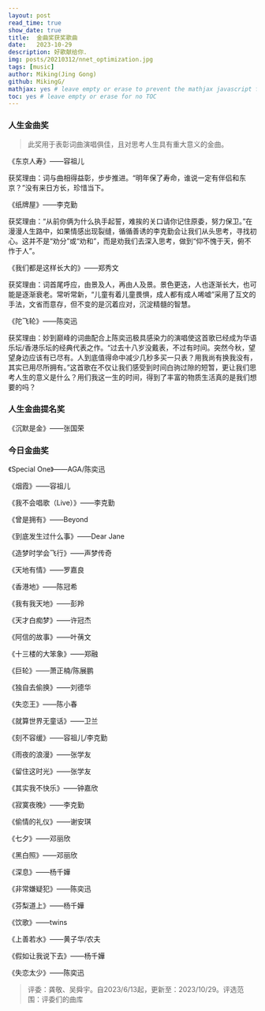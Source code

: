 ```yaml
---
layout: post
read_time: true
show_date: true
title:  金曲奖获奖歌曲
date:   2023-10-29
description: 好歌献给你.
img: posts/20210312/nnet_optimization.jpg
tags: [music]
author: Miking(Jing Gong)
github: MikingG/
mathjax: yes # leave empty or erase to prevent the mathjax javascript from loading
toc: yes # leave empty or erase for no TOC
---
```


### 人生金曲奖

> 此奖用于表彰词曲演唱俱佳，且对思考人生具有重大意义的金曲。

《东京人寿》——容祖儿

获奖理由：词与曲相得益彰，步步推进。“明年保了寿命，谁说一定有伴侣和东京？”没有来日方长，珍惜当下。

《纸牌屋》——李克勤

获奖理由：“从前你俩为什么执手起誓，难挨的关口请你记住原委，努力保卫。”在漫漫人生路中，如果情感出现裂缝，循循善诱的李克勤会让我们从头思考，寻找初心。这并不是“劝分”或“劝和”，而是劝我们去深入思考，做到“仰不愧于天，俯不怍于人”。

《我们都是这样长大的》——郑秀文

获奖理由：词首尾呼应，由景及人，再由人及景。景色更迭，人也逐渐长大，也可能是逐渐衰老。常听常新，“儿童有着儿童畏惧，成人都有成人唏嘘”采用了互文的手法，文省而意存，但不变的是沉着应对，沉淀精髓的智慧。

《陀飞轮》——陈奕迅

获奖理由：妙到巅峰的词曲配合上陈奕迅极具感染力的演唱使这首歌已经成为华语乐坛/香港乐坛的经典代表之作。“过去十八岁没戴表，不过有时间。突然今秋，望望身边应该有已尽有。人到底值得命中减少几秒多买一只表？用我尚有换我没有，其实已用尽所拥有。”这首歌在不仅让我们感受到时间白驹过隙的短暂，更让我们思考人生的意义是什么？用们我这一生的时间，得到了丰富的物质生活真的是我们想要的吗？

### 人生金曲提名奖

《沉默是金》——张国荣

### 今日金曲奖

《Special One》——AGA/陈奕迅

《烟霞》——容祖儿

《我不会唱歌（Live）》——李克勤

《曾是拥有》——Beyond

《到底发生过什么事》——Dear Jane

《造梦时学会飞行》——声梦传奇

《天地有情》——罗嘉良

《香港地》——陈冠希

《我有我天地》——彭羚

《天才白痴梦》——许冠杰

《阿信的故事》——叶蒨文

《十三楼的大笨象》——郑融

《巨轮》——萧正楠/陈展鹏

《独自去偷换》——刘德华

《失恋王》——陈小春

《就算世界无童话》——卫兰

《刻不容缓》——容祖儿/李克勤

《雨夜的浪漫》——张学友

《留住这时光》——张学友

《其实我不快乐》——钟嘉欣

《寂寞夜晚》——李克勤

《偷情的礼仪》——谢安琪

《七夕》——邓丽欣

《黑白照》——邓丽欣

《深息》——杨千嬅

《非常嫌疑犯》——陈奕迅

《芬梨道上》——杨千嬅

《饮歌》——twins

《上善若水》——黄子华/农夫

《假如让我说下去》——杨千嬅

《失恋太少》——陈奕迅

> 评委：龚敬、吴舜宇。自2023/6/13起，更新至：2023/10/29。评选范围：评委们的曲库


